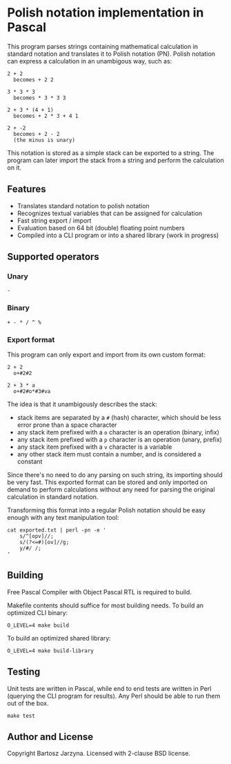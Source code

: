 # Polish notation implementation in Pascal

This program parses strings containing mathematical calculation in standard
notation and translates it to Polish notation (PN). Polish notation can express
a calculation in an unambigous way, such as:

```
2 + 2
  becomes + 2 2

3 * 3 * 3
  becomes * 3 * 3 3

2 + 3 * (4 + 1)
  becomes + 2 * 3 + 4 1

2 + -2
  becomes + 2 - 2
  (the minus is unary)
```

This notation is stored as a simple stack can be exported to a string. The
program can later import the stack from a string and perform the calculation on
it.

## Features

- Translates standard notation to polish notation
- Recognizes textual variables that can be assigned for calculation
- Fast string export / import
- Evaluation based on 64 bit (double) floating point numbers
- Compiled into a CLI program or into a shared library (work in progress)

## Supported operators

### Unary

```
-
```

### Binary

```
+ - * / ^ %
```

### Export format

This program can only export and import from its own custom format:

```
2 + 2
  o+#2#2

2 + 3 * a
  o+#2#o*#3#va
```

The idea is that it unambigously describes the stack:
- stack items are separated by a `#` (hash) character, which should be less error prone than a space character
- any stack item prefixed with a `o` character is an operation (binary, infix)
- any stack item prefixed with a `p` character is an operation (unary, prefix)
- any stack item prefixed with a `v` character is a variable
- any other stack item must contain a number, and is considered a constant

Since there's no need to do any parsing on such string, its importing should be
very fast. This exported format can be stored and only imported on demand to
perform calculations without any need for parsing the original calculation in
standard notation.

Transforming this format into a regular Polish notation should be easy enough
with any text manipulation tool:

```
cat exported.txt | perl -pn -e '
	s/^[opv]//;
	s/(?<=#)[ov]//g;
	y/#/ /;
'
```

## Building

Free Pascal Compiler with Object Pascal RTL is required to build.

Makefile contents should suffice for most building needs. To build an optimized
CLI binary:

```
O_LEVEL=4 make build
```

To build an optimized shared library:

```
O_LEVEL=4 make build-library
```

## Testing

Unit tests are written in Pascal, while end to end tests are written in Perl
(querying the CLI program for results). Any Perl should be able to run them out
of the box.

```
make test
```

## Author and License

Copyright Bartosz Jarzyna. Licensed with 2-clause BSD license.

